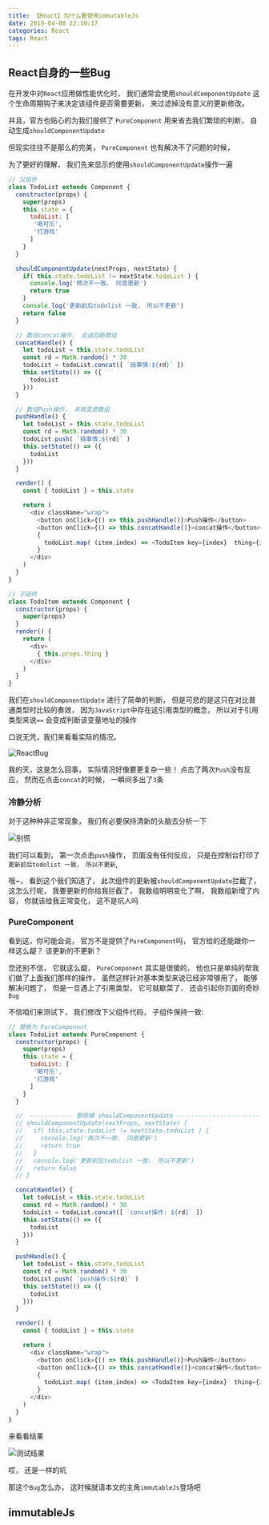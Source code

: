```yaml
---
title: 【React】为什么要使用immutableJs
date: 2019-04-08 22:10:17
categories: React
tags: React
---
```



## React自身的一些Bug
在开发中对`React`应用做性能优化时， 我们通常会使用`shouldComponentUpdate` 这个生命周期钩子来决定该组件是否需要更新， 来过滤掉没有意义的更新修改。 

并且，官方也贴心的为我们提供了 `PureComponent` 用来省去我们繁琐的判断， 自动生成`shouldComponentUpdate`



但现实往往不是那么的完美， `PureComponent` 也有解决不了问题的时候， 

为了更好的理解， 我们先来显示的使用`shouldComponentUpdate`操作一遍

```JavaScript
// 父组件
class TodoList extends Component {
  constructor(props) {
    super(props)
    this.state = { 
      todoList: [
       '喝可乐', 
       '打游戏'
      ] 
    }
  }

  shouldComponentUpdate(nextProps, nextState) {
    if( this.state.todoList != nextState.todoList ) {
      console.log('两次不一致， 同意更新')
      return true
    }
    console.log('更新前后todolist 一致， 所以不更新')
    return false
  }

  // 数组concat操作， 会返回新数组
  concatHandle() {
    let todoList = this.state.todoList
    const rd = Math.random() * 30
    todoList = todoList.concat([ `搞事情:${rd}` ])
    this.setState(() => ({
      todoList
    }))
  }

  // 数组Push操作， 未改变原数组
  pushHandle() {
    let todoList = this.state.todoList
    const rd = Math.random() * 30
    todoList.push( `搞事情:${rd}` )
    this.setState(() => ({
      todoList
    }))
  }

  render() {
    const { todoList } = this.state

    return (
      <div className="wrap">
        <button onClick={() => this.pushHandle()}>Push操作</button>
        <button onClick={() => this.concatHandle()}>concat操作</button>
        {
          todoList.map( (item,index) => <TodoItem key={index}  thing={item} /> )
        }
      </div>
    )
  }
}

// 子组件
class TodoItem extends Component {
  constructor(props) {
    super(props)
  }
  render() {
    return (
      <div>
        { this.props.thing }
      </div>
    )
  }
}
```

我们在`shouldComponentUpdate` 进行了简单的判断， 但是可悲的是这只在对比普通类型时比较的奏效， 因为`JavaScript`中存在这引用类型的概念， 所以对于引用类型来说`==` 会变成判断该变量地址的操作

口说无凭，我们来看看实际的情况。 

![ReactBug](http://img.nixiaolei.com/pureCompoents.gif)


我的天，这是怎么回事， 实际情况好像要更复杂一些！
点击了两次`Push`没有反应， 然而在点击`concat`的时候， 一瞬间多出了`3`条


### 冷静分析
对于这种种非正常现象， 我们有必要保持清新的头脑去分析一下

![别慌](http://img.nixiaolei.com/2019-04-08-22-39-14.png)

我们可以看到， 第一次点击`push`操作， 页面没有任何反应， 只是在控制台打印了`更新前后todolist 一致， 所以不更新`,

哦~， 看到这个我们知道了， 此次组件的更新被`shouldComponentUpdate`拦截了，  这怎么行呢， 我要更新的你给我拦截了， 我数组明明变化了啊， 我数组新增了内容， 你就该给我正常变化， 这不是坑人吗


### PureComponent
看到这，你可能会说， 官方不是提供了`PureComponent`吗，  官方给的还能跟你一样这么龊？  该更新的不更新？

您还别不信， 它就这么龊， `PureComponent` 其实是很傻的， 他也只是单纯的帮我们做了上面我们那样的操作， 虽然这样针对基本类型来说已经非常够用了， 能够解决问题了， 但是一旦遇上了引用类型， 它可就歇菜了， 还会引起你页面的奇妙`Bug`

不信咱们来测试下， 我们修改下父组件代码， 子组件保持一致: 
```JavaScript
// 替换为 PureComponent
class TodoList extends PureComponent {
  constructor(props) {
    super(props)
    this.state = { 
      todoList: [
       '喝可乐', 
       '打游戏'
      ] 
    }
  }

  //  ------------ 删除掉 shouldComponentUpdate ------------------------
  // shouldComponentUpdate(nextProps, nextState) {
  //   if( this.state.todoList != nextState.todoList ) {
  //     console.log('两次不一致， 同意更新')
  //     return true
  //   }
  //   console.log('更新前后todolist 一致， 所以不更新')
  //   return false
  // }

  concatHandle() {
    let todoList = this.state.todoList
    const rd = Math.random() * 30
    todoList = todoList.concat([ `concat操作: ${rd}` ])
    this.setState(() => ({
      todoList
    }))
  }

  pushHandle() {
    let todoList = this.state.todoList
    const rd = Math.random() * 30
    todoList.push( `push操作:${rd}` )
    this.setState(() => ({
      todoList
    }))
  }

  render() {
    const { todoList } = this.state

    return (
      <div className="wrap">
        <button onClick={() => this.pushHandle()}>Push操作</button>
        <button onClick={() => this.concatHandle()}>concat操作</button>
        {
          todoList.map( (item,index) => <TodoItem key={index}  thing={item} /> )
        }
      </div>
    )
  }
}
```

来看看结果

![测试结果](http://img.nixiaolei.com/pureComponent02.gif)


哎， 还是一样的坑

那这个`Bug`怎么办， 这时候就请本文的主角`immutableJs`登场吧


## immutableJs






